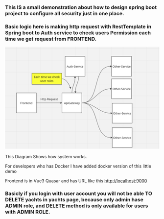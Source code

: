 <h3>This IS a small demonstration about how to design spring boot project to configure all security just in one place.</h3>
<h3> Basic logic here is making http request with RestTemplate in Spring boot to Auth service to check users Permission each time we get request from FRONTEND.</h3>
<img src="https://github.com/JimmyShukurow/YachtRent/blob/main/images/ApiGateway.png" alt="ApiGateway">
<p>This Diagram Shows how system works.</p>
<p>For developers who has Docker I have added docker version of this little demo</p>
<p>Frontend is in Vue3 Quasar and has URL like this <a href="http://localhost:9000">http://localhost:9000</a> </p>
<h3>Basicly if you login with user account you will not be able TO DELETE yachts in yachts page, because only admin hase ADMIN role, and DELETE method is only available for users with ADMIN ROLE.</h3>
